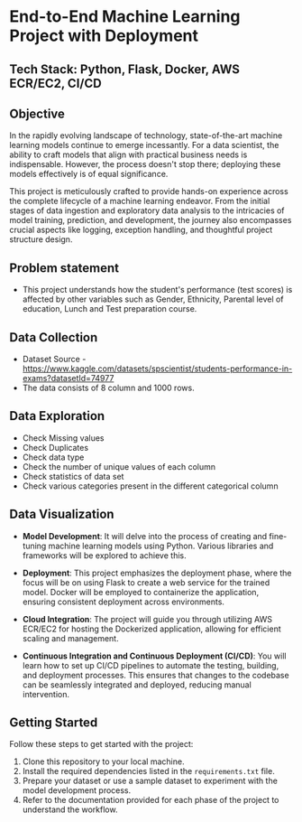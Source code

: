 # End-to-End Machine Learning Project with Deployment #
## Tech Stack: Python, Flask, Docker, AWS ECR/EC2, CI/CD

## Objective

In the rapidly evolving landscape of technology, state-of-the-art machine learning models continue to emerge incessantly. For a data scientist, the ability to craft models that align with practical business needs is indispensable. However, the process doesn't stop there; deploying these models effectively is of equal significance. 

This project is meticulously crafted to provide hands-on experience across the complete lifecycle of a machine learning endeavor. From the initial stages of data ingestion and exploratory data analysis to the intricacies of model training, prediction, and development, the journey also encompasses crucial aspects like logging, exception handling, and thoughtful project structure design.

## Problem statement
- This project understands how the student's performance (test scores) is affected by other variables such as Gender, Ethnicity, Parental level of education, Lunch and Test preparation course.


## Data Collection
- Dataset Source - https://www.kaggle.com/datasets/spscientist/students-performance-in-exams?datasetId=74977
- The data consists of 8 column and 1000 rows.

## Data Exploration

- Check Missing values
- Check Duplicates
- Check data type
- Check the number of unique values of each column
- Check statistics of data set
- Check various categories present in the different categorical column

## Data Visualization
  
- **Model Development**: It will delve into the process of creating and fine-tuning machine learning models using Python. Various libraries and frameworks will be explored to achieve this.

- **Deployment**: This project emphasizes the deployment phase, where the focus will be on using Flask to create a web service for the trained model. Docker will be employed to containerize the application, ensuring consistent deployment across environments.

- **Cloud Integration**: The project will guide you through utilizing AWS ECR/EC2 for hosting the Dockerized application, allowing for efficient scaling and management.

- **Continuous Integration and Continuous Deployment (CI/CD)**: You will learn how to set up CI/CD pipelines to automate the testing, building, and deployment processes. This ensures that changes to the codebase can be seamlessly integrated and deployed, reducing manual intervention.

## Getting Started

Follow these steps to get started with the project:

1. Clone this repository to your local machine.
2. Install the required dependencies listed in the `requirements.txt` file.
3. Prepare your dataset or use a sample dataset to experiment with the model development process.
4. Refer to the documentation provided for each phase of the project to understand the workflow.
